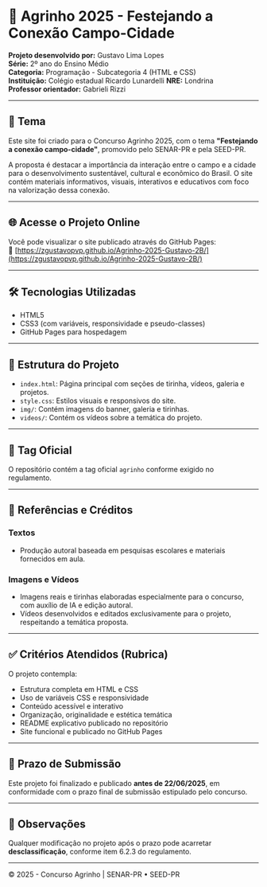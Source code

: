 # 🌾 Agrinho 2025 - Festejando a Conexão Campo-Cidade

**Projeto desenvolvido por:** Gustavo Lima Lopes  
**Série:** 2º ano do Ensino Médio  
**Categoria:** Programação - Subcategoria 4 (HTML e CSS)  
**Instituição:** Colégio estadual Ricardo Lunardelli
**NRE:** Londrina  
**Professor orientador:** Gabrieli Rizzi 

---

## 🎯 Tema
Este site foi criado para o Concurso Agrinho 2025, com o tema **"Festejando a conexão campo-cidade"**, promovido pelo SENAR-PR e pela SEED-PR.

A proposta é destacar a importância da interação entre o campo e a cidade para o desenvolvimento sustentável, cultural e econômico do Brasil. O site contém materiais informativos, visuais, interativos e educativos com foco na valorização dessa conexão.

---

## 🌐 Acesse o Projeto Online
Você pode visualizar o site publicado através do GitHub Pages:  
🔗 [https://zgustavopvp.github.io/Agrinho-2025-Gustavo-2B/](https://zgustavopvp.github.io/Agrinho-2025-Gustavo-2B/)

---

## 🛠 Tecnologias Utilizadas
- HTML5
- CSS3 (com variáveis, responsividade e pseudo-classes)
- GitHub Pages para hospedagem

---

## 📁 Estrutura do Projeto
- `index.html`: Página principal com seções de tirinha, vídeos, galeria e projetos.
- `style.css`: Estilos visuais e responsivos do site.
- `img/`: Contém imagens do banner, galeria e tirinhas.
- `videos/`: Contém os vídeos sobre a temática do projeto.

---

## 🔖 Tag Oficial
O repositório contém a tag oficial `agrinho` conforme exigido no regulamento.

---

## 📜 Referências e Créditos

### Textos
- Produção autoral baseada em pesquisas escolares e materiais fornecidos em aula.

### Imagens e Vídeos
- Imagens reais e tirinhas elaboradas especialmente para o concurso, com auxílio de IA e edição autoral.
- Vídeos desenvolvidos e editados exclusivamente para o projeto, respeitando a temática proposta.

---

## ✅ Critérios Atendidos (Rubrica)

O projeto contempla:
- Estrutura completa em HTML e CSS
- Uso de variáveis CSS e responsividade
- Conteúdo acessível e interativo
- Organização, originalidade e estética temática
- README explicativo publicado no repositório
- Site funcional e publicado no GitHub Pages

---

## 📅 Prazo de Submissão
Este projeto foi finalizado e publicado **antes de 22/06/2025**, em conformidade com o prazo final de submissão estipulado pelo concurso.

---

## 📌 Observações
Qualquer modificação no projeto após o prazo pode acarretar **desclassificação**, conforme item 6.2.3 do regulamento.

---

© 2025 - Concurso Agrinho | SENAR-PR • SEED-PR
